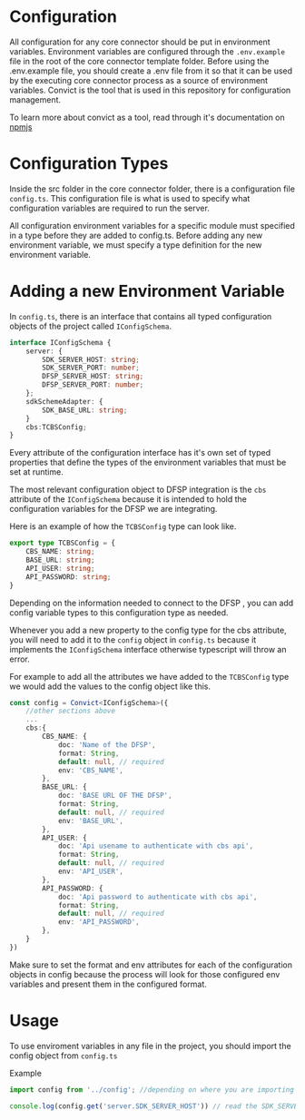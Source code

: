 # Configuration
All configuration for any core connector should be put in environment variables. Environment variables are configured through the `.env.example` file in the root of the core connector template folder. Before using the .env.example file, you should create a .env file from it so that it can be used by the executing core connector process as a source of environment variables. Convict is the tool that is used in this repository for configuration management.

To learn more about convict as a tool, read through it's documentation on [npmjs](https://www.npmjs.com/package/convict)

# Configuration Types
Inside the src folder in the core connector folder, there is a configuration file `config.ts`. This configuration file is what is used to specify what configuration variables are required to run the server.

All configuration environment variables for a specific module must specified in a type before they are added to config.ts. Before adding any new environment variable, we must specify a type definition for the new environment variable.

# Adding a new Environment Variable
In `config.ts`, there is an interface that contains all typed configuration objects of the project called `IConfigSchema`. 

```typescript
interface IConfigSchema {
    server: {
        SDK_SERVER_HOST: string;
        SDK_SERVER_PORT: number;
        DFSP_SERVER_HOST: string;
        DFSP_SERVER_PORT: number;
    };
    sdkSchemeAdapter: {
        SDK_BASE_URL: string;
    }
    cbs:TCBSConfig;
}
```
Every attribute of the configuration interface has it's own set of typed properties that define the types of the environment variables that must be set at runtime.

The most relevant configuration object to DFSP integration is the `cbs` attribute of the `IConfigSchema` because it is intended to hold the configuration variables for the DFSP we are integrating.

Here is an example of how the `TCBSConfig` type can look like.

```typescript
export type TCBSConfig = {
    CBS_NAME: string;
    BASE_URL: string;
    API_USER: string;
    API_PASSWORD: string;
}
```

Depending on the information needed to connect to the DFSP , you can add config variable types to this configuration type as needed.

Whenever you add a new property to the config type for the cbs attribute, you will need to add it to the `config` object in `config.ts` because it implements the `IConfigSchema` interface otherwise typescript will throw an error.

For example to add all the attributes we have added to the `TCBSConfig` type we would add the values to the config object like this.

```typescript
const config = Convict<IConfigSchema>({
    //other sections above
    ... 
    cbs:{
        CBS_NAME: {
            doc: 'Name of the DFSP',
            format: String,
            default: null, // required
            env: 'CBS_NAME',
        },
        BASE_URL: {
            doc: 'BASE URL OF THE DFSP',
            format: String,
            default: null, // required
            env: 'BASE_URL',
        },
        API_USER: {
            doc: 'Api usename to authenticate with cbs api',
            format: String,
            default: null, // required
            env: 'API_USER',
        },
        API_PASSWORD: {
            doc: 'Api password to authenticate with cbs api',
            format: String,
            default: null, // required
            env: 'API_PASSWORD',
        },
    }
})
```

Make sure to set the format and env attributes for each of the configuration objects in config because the process will look for those configured env variables and present them in the configured format.

# Usage
To use enviroment variables in any file in the project, you should import the config object from `config.ts`

Example
```typescript
import config from '../config'; //depending on where you are importing from

console.log(config.get('server.SDK_SERVER_HOST')) // read the SDK_SERVER_HOST in the server object
```
